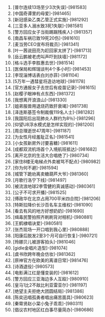 
1. [普尔连续13场至少3次失误]-[981583]
1. [中国奇谭里的母爱]-[981465]
1. [新冠感染乙类乙管正式实施]-[981292]
1. [三亚多人溺水致3死1失联]-[981581]
1. [警方回应女子当街踢踹残疾人]-[981357]
1. [南昌车祸已致19死20伤]-[981610]
1. [麦当劳CEO宣布将裁员]-[981341]
1. [叶一茜说田亮为赶回家太拼了]-[981713]
1. [岳云鹏被老虎叫声吓到扶墙]-[981172]
1. [格斗选手李胜惠去世]-[981514]
1. [医保局和辉瑞谈判4个多小时]-[981453]
1. [李现淄博话表白刘亦菲]-[981104]
1. [5万年一遇彗星将造访地球]-[981178]
1. [官方通报女子去世后有疫苗记录]-[981615]
1. [赵樱子眼神有点东西]-[981372]
1. [我想离开浪浪山]-[981330]
1. [姐弟服兽用退烧药致肝衰竭]-[981738]
1. [泽连斯基签令制裁俄119名人士]-[981282]
1. [我国阳后出现肺炎人群约为8％]-[981296]
1. [仰望U8浮水模式是怎样实现的]-[981200]
1. [周总理逝世47周年]-[981187]
1. [为女性月经羞耻正名]-[981541]
1. [小女孩新房外讨要喜糖]-[981611]
1. [成都双流机场首个入境航班抵达]-[981682]
1. [离开北京的生活大合唱绝了]-[980734]
1. [家住8楼无电梯点外卖被骂不配点]-[980982]
1. [你为何不避]-[981594]
1. [城管下跪劝离卖糖葫芦大爷]-[981360]
1. [月歌行洛宁下线]-[981497]
1. [被流浪地球2李雪健的真诚感动]-[980361]
1. [公子不可求开播]-[981525]
1. [傅政华在北京占用700平米四合院]-[981206]
1. [特斯拉降价长沙百名车主维权]-[981090]
1. [看去有风的地方好想奶奶]-[981690]
1. [缉毒民警拍照齐刷刷背对相机]-[980881]
1. [王鹤棣唱诀爱]-[980581]
1. [张杰现场一开口唱到我心里]-[980888]
1. [阳康后脱发2至3个月可自行恢复]-[980721]
1. [玲娜贝儿被游客拍头]-[981046]
1. [gidle金唱片造型]-[981074]
1. [虞书欣跨年晚会仿妆]-[981362]
1. [原神官方在欧美的离谱日常]-[981476]
1. [诗酒退役]-[980573]
1. [电影满江红是懂变装的]-[981612]
1. [警方回应三亚海边多人互殴]-[980910]
1. [皇马1比2不敌比利亚雷亚尔]-[981197]
1. [绝望主夫拒绝大团圆结局]-[981386]
1. [陈奕迅唱孤勇者唱出痛苦面具]-[980623]
1. [秦霄贤赵小棠小兔子乖乖]-[980311]
1. [倡议农村地区红白事尽量简办]-[980686]
